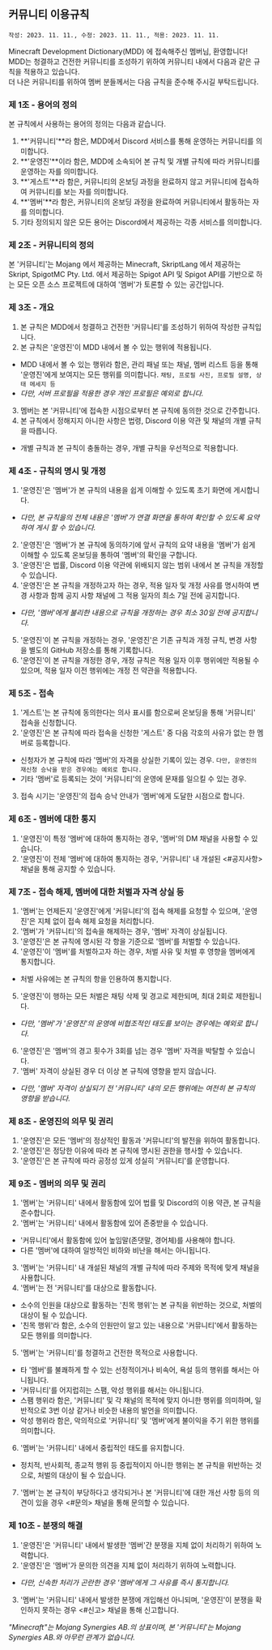## 커뮤니티 이용규칙
`작성: 2023. 11. 11., 수정: 2023. 11. 11., 적용: 2023. 11. 11.`

Minecraft Development Dictionary(MDD) 에 접속해주신 멤버님, 환영합니다!   
MDD는 청결하고 건전한 커뮤니티를 조성하기 위하여 커뮤니티 내에서 다음과 같은 규칙을 적용하고 있습니다.   
더 나은 커뮤니티를 위하여 멤버 분들께서는 다음 규칙을 준수해 주시길 부탁드립니다.

### 제 1조 - 용어의 정의
본 규칙에서 사용하는 용어의 정의는 다음과 같습니다.
1. **'커뮤니티'**라 함은, MDD에서 Discord 서비스를 통해 운영하는 커뮤니티를 의미합니다.
2. **'운영진'**이라 함은, MDD에 소속되어 본 규칙 및 개별 규칙에 따라 커뮤니티를 운영하는 자를 의미합니다.
3. **'게스트'**라 함은, 커뮤니티의 온보딩 과정을 완료하지 않고 커뮤니티에 접속하여 커뮤니티를 보는 자를 의미합니다.
4. **'멤버'**라 함은, 커뮤니티의 온보딩 과정을 완료하여 커뮤니티에서 활동하는 자를 의미합니다.
5. 기타 정의되지 않은 모든 용어는 Discord에서 제공하는 각종 서비스를 의미합니다.

### 제 2조 - 커뮤니티의 정의
본 '커뮤니티'는 Mojang 에서 제공하는 Minecraft, SkriptLang 에서 제공하는 Skript, SpigotMC Pty. Ltd. 에서 제공하는 Spigot API 및 Spigot API를 기반으로 하는 모든 오픈 소스 프로젝트에 대하여 '멤버'가 토론할 수 있는 공간입니다.

### 제 3조 - 개요
1. 본 규칙은 MDD에서 청결하고 건전한 '커뮤니티'를 조성하기 위하여 작성한 규칙입니다.
2. 본 규칙은 '운영진'이 MDD 내에서 볼 수 있는 행위에 적용됩니다.
  - MDD 내에서 볼 수 있는 행위라 함은, 관리 패널 또는 채널, 멤버 리스트 등을 통해 '운영진'에게 보여지는 모든 행위를 의미합니다. `채팅, 프로필 사진, 프로필 설명, 상태 메세지 등`
  - *다만, 서버 프로필을 적용한 경우 개인 프로필은 예외로 합니다.*
3. 멤버는 본 '커뮤니티'에 접속한 시점으로부터 본 규칙에 동의한 것으로 간주합니다.
4. 본 규칙에서 정해지지 아니한 사항은 법령, Discord 이용 약관 및 채널의 개별 규칙을 따릅니다.
  - 개별 규칙과 본 규칙이 충돌하는 경우, 개별 규칙을 우선적으로 적용합니다.

### 제 4조 - 규칙의 명시 및 개정
1. '운영진'은 '멤버'가 본 규칙의 내용을 쉽게 이해할 수 있도록 초기 화면에 게시합니다.
  - *다만, 본 규칙을의 전체 내용은 '멤버'가 연결 화면을 통하여 확인할 수 있도록 요약하여 게시 할 수 있습니다.*
2. '운영진'은 '멤버'가 본 규칙에 동의하기에 앞서 규칙의 요약 내용을 '멤버'가 쉽게 이해할 수 있도록 온보딩을 통하여 '멤버'의 확인을 구합니다.
3. '운영진'은 법률, Discord 이용 약관에 위배되지 않는 범위 내에서 본 규칙을 개정할 수 있습니다.
4. '운영진'은 본 규칙을 개정하고자 하는 경우, 적용 일자 및 개정 사유를 명시하여 변경 사항과 함께 공지 사항 채널에 그 적용 일자의 최소 7일 전에 공지합니다.
  - *다만, '멤버'에게 불리한 내용으로 규칙을 개정하는 경우 최소 30일 전에 공지합니다.*
5. '운영진'이 본 규칙을 개정하는 경우, '운영진'은 기존 규칙과 개정 규칙, 변경 사항을 별도의 GitHub 저장소를 통해 기록합니다.
6. '운영진'이 본 규칙을 개정한 경우, 개정 규칙은 적용 일자 이후 행위에만 적용될 수 있으며, 적용 일자 이전 행위에는 개정 전 약관을 적용합니다.

### 제 5조 - 접속
1. '게스트'는 본 규칙에 동의한다는 의사 표시를 함으로써 온보딩을 통해 '커뮤니티' 접속을 신청합니다.
2. '운영진'은 본 규칙에 따라 접속을 신청한 '게스트' 중 다음 각호의 사유가 없는 한 멤버로 등록합니다.
  - 신청자가 본 규칙에 따라 '멤버'의 자격을 상실한 기록이 있는 경우. `다만, 운영진의 재신청 승낙을 받은 경우에는 예외로 합니다.`
  - 기타 '멤버'로 등록되는 것이 '커뮤니티'의 운영에 문재를 일으킬 수 있는 경우.
3. 접속 시기는 '운영진'의 접속 승낙 안내가 '멤버'에게 도달한 시점으로 합니다.

### 제 6조 - 멤버에 대한 통지
1. '운영진'이 특정 '멤버'에 대하여 통지하는 경우, '멤버'의 DM 채널을 사용할 수 있습니다.
2. '운영진'이 전체 '멤버'에 대하여 통지하는 경우, '커뮤니티' 내 개설된 <#공지사항> 채널을 통해 공지할 수 있습니다.

### 제 7조 - 접속 해제, 멤버에 대한 처벌과 자격 상실 등
1. '멤버'는 언제든지 '운영진'에게 '커뮤니티'의 접속 해제를 요청할 수 있으며, '운영진'은 지체 없이 접속 해제 요청을 처리합니다.
2. '멤버'가 '커뮤니티'의 접속을 해제하는 경우, '멤버' 자격이 상실됩니다.
3. '운영진'은 본 규칙에 명시된 각 항을 기준으로 '멤버'를 처벌할 수 있습니다.
4. '운영진'이 '멤버'를 처벌하고자 하는 경우, 처벌 사유 및 처벌 후 영향을 멤버에게 통지합니다.
  - 처벌 사유에는 본 규칙의 항을 인용하여 통지합니다.
5. '운영진'이 행하는 모든 처벌은 채팅 삭제 및 경고로 제한되며, 최대 2회로 제한됩니다.
  - *다만, '멤버'가 '운영진'의 운영에 비협조적인 태도를 보이는 경우에는 예외로 합니다.*
6. '운영진'은 '멤버'의 경고 횟수가 3회를 넘는 경우 '멤버' 자격을 박탈할 수 있습니다.
7. '멤버' 자격이 상실된 경우 더 이상 본 규칙에 영향을 받지 않습니다.
  - *다만, '멤버' 자격이 상실되기 전 '커뮤니티' 내의 모든 행위에는 여전히 본 규칙의 영향을 받습니다.*

### 제 8조 - 운영진의 의무 및 권리
1. '운영진'은 모든 '멤버'의 정상적인 활동과 '커뮤니티'의 발전을 위하여 활동합니다.
2. '운영진'은 정당한 이유에 따라 본 규칙에 명시된 권한을 행사할 수 있습니다.
3. '운영진'은 본 규칙에 따라 공정성 있게 성실히 '커뮤니티'를 운영합니다.

### 제 9조 - 멤버의 의무 및 권리
1. '멤버'는 '커뮤니티' 내에서 활동함에 있어 법률 및 Discord의 이용 약관, 본 규칙을 준수합니다.
2. '멤버'는 '커뮤니티' 내에서 활동함에 있어 존중받을 수 있습니다.
  - '커뮤니티'에서 활동함에 있어 높임말(존댓말, 경어체)를 사용해야 합니다.
  - 다른 '멤버'에 대하여 일방적인 비하와 비난을 해서는 아니됩니다.
3. '멤버'는 '커뮤니티' 내 개설된 채널의 개별 규칙에 따라 주제와 목적에 맞게 채널을 사용합니다.
4. '멤버'는 전 '커뮤니티'를 대상으로 활동합니다.
  - 소수의 인원을 대상으로 활동하는 '친목 행위'는 본 규칙을 위반하는 것으로, 처벌의 대상이 될 수 있습니다.
  - '친목 행위'라 함은, 소수의 인원만이 알고 있는 내용으로 '커뮤니티'에서 활동하는 모든 행위를 의미합니다.
5. '멤버'는 '커뮤니티'를 청결하고 건전한 목적으로 사용합니다.
  - 타 '멤버'를 불쾌하게 할 수 있는 선정적이거나 비속어, 욕설 등의 행위를 해서는 아니됩니다.
  - '커뮤니티'를 어지럽히는 스팸, 악성 행위를 해서는 아니됩니다.
  - 스팸 행위라 함은, '커뮤니티' 및 각 채널의 목적에 맞지 아니한 행위를 의미하며, 일반적으로 3번 이상 같거나 비슷한 내용의 발언을 의미합니다.
  - 악성 행위라 함은, 악의적으로 '커뮤니티' 및 '멤버'에게 불이익을 주기 위한 행위를 의미합니다.
6. '멤버'는 '커뮤니티' 내에서 중립적인 태도를 유지합니다.
  - 정치적, 반사회적, 종교적 행위 등 중립적이지 아니한 행위는 본 규칙을 위반하는 것으로, 처벌의 대상이 될 수 있습니다.
7. '멤버'는 본 규칙이 부당하다고 생각되거나 본 '커뮤니티'에 대한 개선 사항 등의 의견이 있을 경우 <#문의> 채널을 통해 문의할 수 있습니다.

### 제 10조 - 분쟁의 해결
1. '운영진'은 '커뮤니티' 내에서 발생한 '멤버'간 분쟁을 지체 없이 처리하기 위하여 노력합니다.
2. '운영진'은 '멤버'가 문의한 의견을 지체 없이 처리하기 위하여 노력합니다.
  - *다만, 신속한 처리가 곤란한 경우 '멤버'에게 그 사유를 즉시 통지합니다.*
3. '멤버'는 '커뮤니티' 내에서 발생한 분쟁에 개입해선 아니되며, '운영진'이 분쟁을 확인하지 못하는 경우 <#신고> 채널을 통해 신고합니다.

*"Minecraft"는 Mojang Synergies AB.의 상표이며, 본 '커뮤니티'는 Mojang Synergies AB.와 아무런 관계가 없습니다.*
